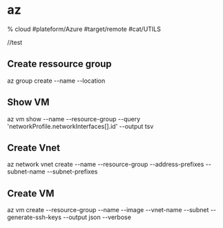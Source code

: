 # az
% cloud
#plateform/Azure #target/remote #cat/UTILS

<!-- Basics command -->
//test
## Create ressource group

az group create --name <MyResourceGroupName> --location <Location>

## Show VM

az vm show --name <vmName> --resource-group <resourceGroup> --query 'networkProfile.networkInterfaces[].id' --output tsv

## Create Vnet

az network vnet create --name <vnetName> --resource-group <resourceGroup> --address-prefixes <vnetAddressPrefix> --subnet-name <subnetName> --subnet-prefixes <subnetAddressPrefix>

## Create VM

az vm create --resource-group <resourceGroup> --name <vmName> --image <OSName> --vnet-name <vnetName> --subnet <subnetName> --generate-ssh-keys --output json --verbose

## 

